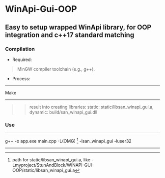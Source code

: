 # WinApi-Gui-OOP
## Easy to setup wrapped WinApi library, for OOP integration and c++17 standard matching 
### Compilation
- Required:
>MinGW compiler toolchain (e.g., g++).
- Process:

***
Make
***
>>result into creating libraries: static: static/libsan_winapi_gui.a, dynamic: build/san_winapi_gui.dll
### Use
***
g++ -o app.exe main.cpp -L(OMG) [^1] -lsan_winapi_gui -luser32
***


[^1]: path for static/libsan_winapi_gui.a, like -Lmyproject/StunAndBlock/WINAPI-GUI-OOP/static/libsan_winapi_gui.a
